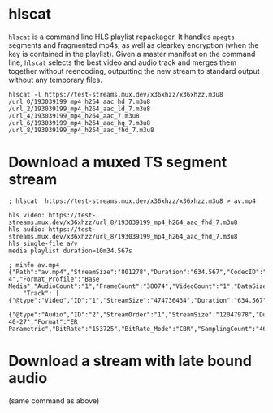 # hlscat

`hlscat` is a command line HLS playlist repackager. It handles `mpegts` segments and fragmented mp4s, as well as clearkey encryption (when the key is contained in the playlist). Given a master manifest on the command line, `hlscat` selects the best video and audio track and merges them together without reencoding, outputting the new stream to standard output without any temporary files.

```
hlscat -l https://test-streams.mux.dev/x36xhzz/x36xhzz.m3u8
/url_0/193039199_mp4_h264_aac_hd_7.m3u8
/url_2/193039199_mp4_h264_aac_ld_7.m3u8
/url_4/193039199_mp4_h264_aac_7.m3u8
/url_6/193039199_mp4_h264_aac_hq_7.m3u8
/url_8/193039199_mp4_h264_aac_fhd_7.m3u8
```

# Download a muxed TS segment stream

```
; hlscat  https://test-streams.mux.dev/x36xhzz/x36xhzz.m3u8 > av.mp4

hls video: https://test-streams.mux.dev/x36xhzz/url_8/193039199_mp4_h264_aac_fhd_7.m3u8
hls audio: https://test-streams.mux.dev/x36xhzz/url_8/193039199_mp4_h264_aac_fhd_7.m3u8
hls single-file a/v
media playlist duration=10m34.567s

; minfo av.mp4
{"Path":"av.mp4","StreamSize":"801278","Duration":"634.567","CodecID":"iso5","CodecID_Compatible":"iso5/iso6/mp41","Format":"MPEG-4","Format_Profile":"Base Media","AudioCount":"1","FrameCount":"38074","VideoCount":"1","DataSize":"5125874","FileSize":"487585690","FooterSize":"482445342","HeaderSize":"14474","Encoded_Application":"Lavf59.34.101","OverallBitRate":"6147003","IsStreamable":"Yes",
	"Track": [
{"@type":"Video","ID":"1","StreamSize":"474736434","Duration":"634.567","FrameCount":"38074","FrameRate":"60","FrameRate_Mode":"VFR","CodecID":"avc1","Format":"AVC","Format_Profile":"High","Format_Level":"4","Format_Settings_RefFrames":"5","Format_Settings_CABAC":"Yes","BitRate":"6000000","Width":"1920","Height":"1080","DisplayAspectRatio":"1.778","PixelAspectRatio":"1","BitDepth":"8","ScanType":"Progressive","ColorSpace":"YUV","ChromaSubsampling":"4:2:0"},
		{"@type":"Audio","ID":"2","StreamOrder":"1","StreamSize":"12047978","Duration":"634.194","FrameCount":"27312","FrameRate":"7.178","CodecID":"mp4a-40-27","Format":"ER Parametric","BitRate":"153725","BitRate_Mode":"CBR","SamplingCount":"4661326","SamplingRate":"7350","SamplesPerFrame":"1024","AlternateGroup":"1","Default":"Yes"}]}
```

# Download a stream with late bound audio

(same command as above)
